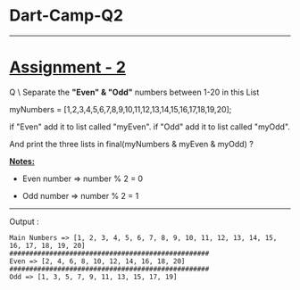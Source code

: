 # Dart-Camp-Q2
***
# <u>Assignment - 2</u>

Q \ Separate the **"Even" & "Odd"** numbers between 1-20 in this List 

myNumbers = [1,2,3,4,5,6,7,8,9,10,11,12,13,14,15,16,17,18,19,20];

 if "Even" add it to list called "myEven". if "Odd" add it to list called "myOdd". 

And print the three lists in final(myNumbers & myEven & myOdd) ?

**<u>Notes:</u>**

- Even number => number % 2 = 0

- Odd number => number % 2 = 1

***

Output :

```
Main Numbers => [1, 2, 3, 4, 5, 6, 7, 8, 9, 10, 11, 12, 13, 14, 15, 16, 17, 18, 19, 20]
##################################################
Even => [2, 4, 6, 8, 10, 12, 14, 16, 18, 20]
##################################################
Odd => [1, 3, 5, 7, 9, 11, 13, 15, 17, 19]
```
